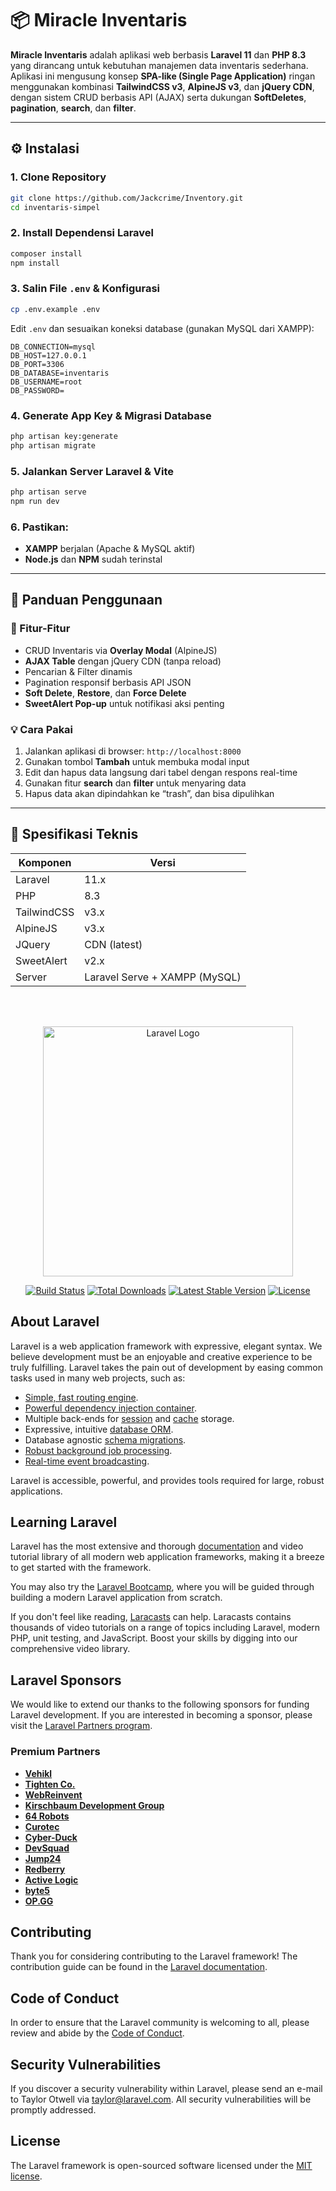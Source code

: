 
# 📦 Miracle Inventaris

**Miracle Inventaris** adalah aplikasi web berbasis **Laravel 11** dan **PHP 8.3** yang dirancang untuk kebutuhan manajemen data inventaris sederhana. Aplikasi ini mengusung konsep **SPA-like (Single Page Application)** ringan menggunakan kombinasi **TailwindCSS v3**, **AlpineJS v3**, dan **jQuery CDN**, dengan sistem CRUD berbasis API (AJAX) serta dukungan **SoftDeletes**, **pagination**, **search**, dan **filter**.

---

## ⚙️ Instalasi

### 1. Clone Repository
```bash
git clone https://github.com/Jackcrime/Inventory.git
cd inventaris-simpel
```

### 2. Install Dependensi Laravel
```bash
composer install
npm install
```

### 3. Salin File `.env` & Konfigurasi
```bash
cp .env.example .env
```
Edit `.env` dan sesuaikan koneksi database (gunakan MySQL dari XAMPP):
```dotenv
DB_CONNECTION=mysql
DB_HOST=127.0.0.1
DB_PORT=3306
DB_DATABASE=inventaris
DB_USERNAME=root
DB_PASSWORD=
```

### 4. Generate App Key & Migrasi Database
```bash
php artisan key:generate
php artisan migrate
```

### 5. Jalankan Server Laravel & Vite
```bash
php artisan serve
npm run dev
```

### 6. Pastikan:
- **XAMPP** berjalan (Apache & MySQL aktif)
- **Node.js** dan **NPM** sudah terinstal

---

## 🚀 Panduan Penggunaan

### 🔧 Fitur-Fitur
- CRUD Inventaris via **Overlay Modal** (AlpineJS)
- **AJAX Table** dengan jQuery CDN (tanpa reload)
- Pencarian & Filter dinamis
- Pagination responsif berbasis API JSON
- **Soft Delete**, **Restore**, dan **Force Delete**
- **SweetAlert Pop-up** untuk notifikasi aksi penting

### 💡 Cara Pakai
1. Jalankan aplikasi di browser: `http://localhost:8000`
2. Gunakan tombol **Tambah** untuk membuka modal input
3. Edit dan hapus data langsung dari tabel dengan respons real-time
4. Gunakan fitur **search** dan **filter** untuk menyaring data
5. Hapus data akan dipindahkan ke “trash”, dan bisa dipulihkan

---

## 🧰 Spesifikasi Teknis

| Komponen     | Versi                         |
|--------------|-------------------------------|
| Laravel      | 11.x                          |
| PHP          | 8.3                           |
| TailwindCSS  | v3.x                          |
| AlpineJS     | v3.x                          |
| JQuery       | CDN (latest)                  |
| SweetAlert   | v2.x                          |
| Server       | Laravel Serve + XAMPP (MySQL) |

<br><br>

<p align="center"><a href="https://laravel.com" target="_blank"><img src="https://raw.githubusercontent.com/laravel/art/master/logo-lockup/5%20SVG/2%20CMYK/1%20Full%20Color/laravel-logolockup-cmyk-red.svg" width="400" alt="Laravel Logo"></a></p>

<p align="center">
<a href="https://github.com/laravel/framework/actions"><img src="https://github.com/laravel/framework/workflows/tests/badge.svg" alt="Build Status"></a>
<a href="https://packagist.org/packages/laravel/framework"><img src="https://img.shields.io/packagist/dt/laravel/framework" alt="Total Downloads"></a>
<a href="https://packagist.org/packages/laravel/framework"><img src="https://img.shields.io/packagist/v/laravel/framework" alt="Latest Stable Version"></a>
<a href="https://packagist.org/packages/laravel/framework"><img src="https://img.shields.io/packagist/l/laravel/framework" alt="License"></a>
</p>

## About Laravel

Laravel is a web application framework with expressive, elegant syntax. We believe development must be an enjoyable and creative experience to be truly fulfilling. Laravel takes the pain out of development by easing common tasks used in many web projects, such as:

- [Simple, fast routing engine](https://laravel.com/docs/routing).
- [Powerful dependency injection container](https://laravel.com/docs/container).
- Multiple back-ends for [session](https://laravel.com/docs/session) and [cache](https://laravel.com/docs/cache) storage.
- Expressive, intuitive [database ORM](https://laravel.com/docs/eloquent).
- Database agnostic [schema migrations](https://laravel.com/docs/migrations).
- [Robust background job processing](https://laravel.com/docs/queues).
- [Real-time event broadcasting](https://laravel.com/docs/broadcasting).

Laravel is accessible, powerful, and provides tools required for large, robust applications.

## Learning Laravel

Laravel has the most extensive and thorough [documentation](https://laravel.com/docs) and video tutorial library of all modern web application frameworks, making it a breeze to get started with the framework.

You may also try the [Laravel Bootcamp](https://bootcamp.laravel.com), where you will be guided through building a modern Laravel application from scratch.

If you don't feel like reading, [Laracasts](https://laracasts.com) can help. Laracasts contains thousands of video tutorials on a range of topics including Laravel, modern PHP, unit testing, and JavaScript. Boost your skills by digging into our comprehensive video library.

## Laravel Sponsors

We would like to extend our thanks to the following sponsors for funding Laravel development. If you are interested in becoming a sponsor, please visit the [Laravel Partners program](https://partners.laravel.com).

### Premium Partners

- **[Vehikl](https://vehikl.com/)**
- **[Tighten Co.](https://tighten.co)**
- **[WebReinvent](https://webreinvent.com/)**
- **[Kirschbaum Development Group](https://kirschbaumdevelopment.com)**
- **[64 Robots](https://64robots.com)**
- **[Curotec](https://www.curotec.com/services/technologies/laravel/)**
- **[Cyber-Duck](https://cyber-duck.co.uk)**
- **[DevSquad](https://devsquad.com/hire-laravel-developers)**
- **[Jump24](https://jump24.co.uk)**
- **[Redberry](https://redberry.international/laravel/)**
- **[Active Logic](https://activelogic.com)**
- **[byte5](https://byte5.de)**
- **[OP.GG](https://op.gg)**

## Contributing

Thank you for considering contributing to the Laravel framework! The contribution guide can be found in the [Laravel documentation](https://laravel.com/docs/contributions).

## Code of Conduct

In order to ensure that the Laravel community is welcoming to all, please review and abide by the [Code of Conduct](https://laravel.com/docs/contributions#code-of-conduct).

## Security Vulnerabilities

If you discover a security vulnerability within Laravel, please send an e-mail to Taylor Otwell via [taylor@laravel.com](mailto:taylor@laravel.com). All security vulnerabilities will be promptly addressed.

## License

The Laravel framework is open-sourced software licensed under the [MIT license](https://opensource.org/licenses/MIT).
#
